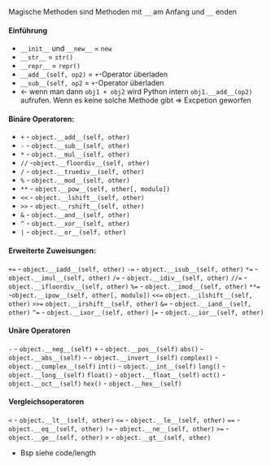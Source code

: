 Magische Methoden sind Methoden mit `__` am Anfang und `__` enden
#### Einführung
* `__init__` und `__new__` = `new`
* `__str__` = `str()`
* `__repr__` = `repr()`
* `__add__(self, op2)` = `+`-Operator überladen
* `__sub__(self, op2` = `+`-Operator überladen
* <- wenn man dann `obj1 + obj2` wird Python intern `obj1.__add__(op2)` aufrufen. Wenn es keine solche Methode gibt => Excpetion geworfen
#### Binäre Operatoren:
* `+` -	`object.__add__(self, other)`
* `-` - `object.__sub__(self, other)`
* `*` - `object.__mul__(self, other)`
* `//` -`object.__floordiv__(self, other)`
* `/` - `object.__truediv__(self, other)`
* `%` - `object.__mod__(self, other)`
* `**` - `object.__pow__(self, other[, modulo])`
* `<<` - `object.__lshift__(self, other)`
* `>>` - `object.__rshift__(self, other)`
* `&` - `object.__and__(self, other)`
* `^` - `object.__xor__(self, other)`
* `|` - `object.__or__(self, other)`
#### Erweiterte Zuweisungen:
`+=` - `object.__iadd__(self, other)`
`-=` - `object.__isub__(self, other)`
`*=` - `object.__imul__(self, other)`
`/=` - `object.__idiv__(self, other)`
`//=` -`object.__ifloordiv__(self, other)`
`%=` - `object.__imod__(self, other)`
`**=` -`object.__ipow__(self, other[, modulo])`
`<<=`	`object.__ilshift__(self, other)`
`>>=`	`object.__irshift__(self, other)`
`&=` - `object.__iand__(self, other)`
`^=` - `object.__ixor__(self, other)`
`|=` - `object.__ior__(self, other)`
#### Unäre Operatoren
`-` - `object.__neg__(self)`
`+` - `object.__pos__(self)`
`abs()` - `object.__abs__(self)`
`~`	- `object.__invert__(self)`
`complex()` - `object.__complex__(self)`
`int()`	- `object.__int__(self)`
`long()` - `object.__long__(self)`
`float()` - `object.__float__(self)`
`oct()` - `object.__oct__(self)`
`hex()` - `object.__hex__(self)`
#### Vergleichsoperatoren
`<` - `object.__lt__(self, other)`
`<=` - `object.__le__(self, other)`
`==` - `object.__eq__(self, other)`
`!=` - `object.__ne__(self, other)`
`>=` - `object.__ge__(self, other)`
`>`	- `object.__gt__(self, other)`

* Bsp siehe code/length